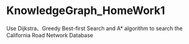 # KnowledgeGraph_HomeWork1
Use Dijkstra、Greedy Best-first Search and A* algorithm to search the California Road Network Database
